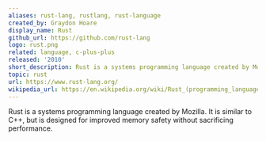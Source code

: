 ```yaml
---
aliases: rust-lang, rustlang, rust-language
created_by: Graydon Hoare
display_name: Rust
github_url: https://github.com/rust-lang
logo: rust.png
related: language, c-plus-plus
released: '2010'
short_description: Rust is a systems programming language created by Mozilla.
topic: rust
url: https://www.rust-lang.org/
wikipedia_url: https://en.wikipedia.org/wiki/Rust_(programming_language)
---
```

Rust is a systems programming language created by Mozilla. It is similar to C++, but is designed for improved memory safety without sacrificing performance.
